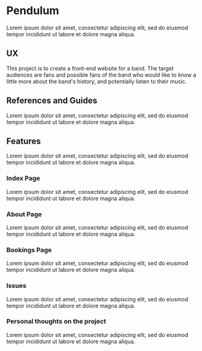 # Pendulum

Lorem ipsum dolor sit amet, consectetur adipiscing elit, sed do eiusmod tempor incididunt ut labore et dolore magna aliqua.

## UX

This project is to create a front-end website for a band. The target audiences are fans and possible fans of the band who would like to know a little more about the band's history, and potentially listen to their music.

## References and Guides

Lorem ipsum dolor sit amet, consectetur adipiscing elit, sed do eiusmod tempor incididunt ut labore et dolore magna aliqua.

## Features

Lorem ipsum dolor sit amet, consectetur adipiscing elit, sed do eiusmod tempor incididunt ut labore et dolore magna aliqua.

### Index Page

Lorem ipsum dolor sit amet, consectetur adipiscing elit, sed do eiusmod tempor incididunt ut labore et dolore magna aliqua.

### About Page

Lorem ipsum dolor sit amet, consectetur adipiscing elit, sed do eiusmod tempor incididunt ut labore et dolore magna aliqua.

### Bookings Page

Lorem ipsum dolor sit amet, consectetur adipiscing elit, sed do eiusmod tempor incididunt ut labore et dolore magna aliqua.

### Issues

Lorem ipsum dolor sit amet, consectetur adipiscing elit, sed do eiusmod tempor incididunt ut labore et dolore magna aliqua.

### Personal thoughts on the project

Lorem ipsum dolor sit amet, consectetur adipiscing elit, sed do eiusmod tempor incididunt ut labore et dolore magna aliqua.
